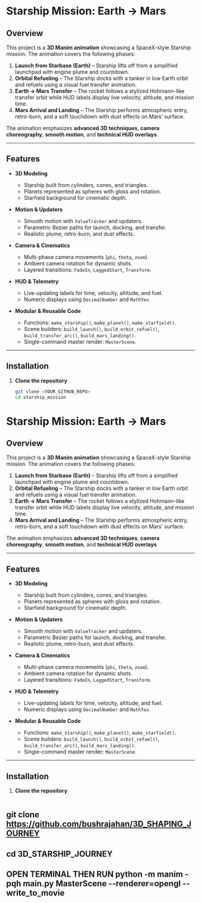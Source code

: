 # Starship Mission: Earth → Mars

## Overview
This project is a **3D Manim animation** showcasing a SpaceX-style Starship mission. The animation covers the following phases:

1. **Launch from Starbase (Earth)** – Starship lifts off from a simplified launchpad with engine plume and countdown.  
2. **Orbital Refueling** – The Starship docks with a tanker in low Earth orbit and refuels using a visual fuel transfer animation.  
3. **Earth → Mars Transfer** – The rocket follows a stylized Hohmann-like transfer orbit while HUD labels display live velocity, altitude, and mission time.  
4. **Mars Arrival and Landing** – The Starship performs atmospheric entry, retro-burn, and a soft touchdown with dust effects on Mars’ surface.  

The animation emphasizes **advanced 3D techniques**, **camera choreography**, **smooth motion**, and **technical HUD overlays**.  

---

## Features

- **3D Modeling**
  - Starship built from cylinders, cones, and triangles.
  - Planets represented as spheres with gloss and rotation.
  - Starfield background for cinematic depth.

- **Motion & Updaters**
  - Smooth motion with `ValueTracker` and updaters.
  - Parametric Bezier paths for launch, docking, and transfer.
  - Realistic plume, retro-burn, and dust effects.

- **Camera & Cinematics**
  - Multi-phase camera movements (`phi`, `theta`, `zoom`).
  - Ambient camera rotation for dynamic shots.
  - Layered transitions: `FadeIn`, `LaggedStart`, `Transform`.

- **HUD & Telemetry**
  - Live-updating labels for time, velocity, altitude, and fuel.
  - Numeric displays using `DecimalNumber` and `MathTex`.

- **Modular & Reusable Code**
  - Functions: `make_starship()`, `make_planet()`, `make_starfield()`.
  - Scene builders: `build_launch()`, `build_orbit_refuel()`, `build_transfer_arc()`, `build_mars_landing()`.
  - Single-command master render: `MasterScene`.

---

## Installation

1. **Clone the repository**
   ```bash
   git clone <YOUR_GITHUB_REPO>
   cd starship_mission
# Starship Mission: Earth → Mars

## Overview
This project is a **3D Manim animation** showcasing a SpaceX-style Starship mission. The animation covers the following phases:

1. **Launch from Starbase (Earth)** – Starship lifts off from a simplified launchpad with engine plume and countdown.  
2. **Orbital Refueling** – The Starship docks with a tanker in low Earth orbit and refuels using a visual fuel transfer animation.  
3. **Earth → Mars Transfer** – The rocket follows a stylized Hohmann-like transfer orbit while HUD labels display live velocity, altitude, and mission time.  
4. **Mars Arrival and Landing** – The Starship performs atmospheric entry, retro-burn, and a soft touchdown with dust effects on Mars’ surface.  

The animation emphasizes **advanced 3D techniques**, **camera choreography**, **smooth motion**, and **technical HUD overlays**.  

---

## Features

- **3D Modeling**
  - Starship built from cylinders, cones, and triangles.
  - Planets represented as spheres with gloss and rotation.
  - Starfield background for cinematic depth.

- **Motion & Updaters**
  - Smooth motion with `ValueTracker` and updaters.
  - Parametric Bezier paths for launch, docking, and transfer.
  - Realistic plume, retro-burn, and dust effects.

- **Camera & Cinematics**
  - Multi-phase camera movements (`phi`, `theta`, `zoom`).
  - Ambient camera rotation for dynamic shots.
  - Layered transitions: `FadeIn`, `LaggedStart`, `Transform`.

- **HUD & Telemetry**
  - Live-updating labels for time, velocity, altitude, and fuel.
  - Numeric displays using `DecimalNumber` and `MathTex`.

- **Modular & Reusable Code**
  - Functions: `make_starship()`, `make_planet()`, `make_starfield()`.
  - Scene builders: `build_launch()`, `build_orbit_refuel()`, `build_transfer_arc()`, `build_mars_landing()`.
  - Single-command master render: `MasterScene`.

---

## Installation

1. **Clone the repository**
   ```bash
## git clone https://github.com/bushrajahan/3D_SHAPING_JOURNEY
## cd 3D_STARSHIP_JOURNEY
##   OPEN TERMINAL THEN RUN python -m manim -pqh main.py MasterScene --renderer=opengl --write_to_movie
